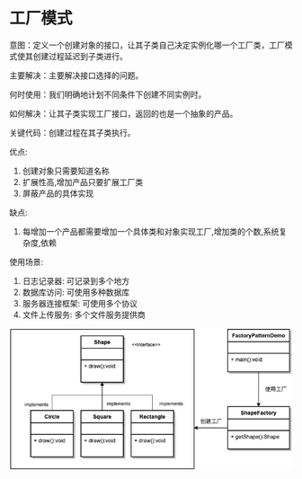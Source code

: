 # 工厂模式
意图：定义一个创建对象的接口，让其子类自己决定实例化哪一个工厂类，工厂模式使其创建过程延迟到子类进行。

主要解决：主要解决接口选择的问题。

何时使用：我们明确地计划不同条件下创建不同实例时。

如何解决：让其子类实现工厂接口，返回的也是一个抽象的产品。

关键代码：创建过程在其子类执行。

优点:
1. 创建对象只需要知道名称
2. 扩展性高,增加产品只要扩展工厂类
3. 屏蔽产品的具体实现

缺点:
1. 每增加一个产品都需要增加一个具体类和对象实现工厂,增加类的个数,系统复杂度,依赖

使用场景:
1. 日志记录器: 可记录到多个地方
2. 数据库访问: 可使用多种数据库
3. 服务器连接框架: 可使用多个协议
4. 文件上传服务: 多个文件服务提供商

!["工厂模式"](./images/factory.png)